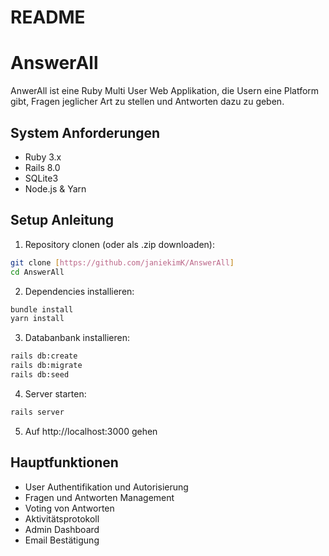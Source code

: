 # README

# AnswerAll

AnwerAll ist eine Ruby Multi User Web Applikation, die Usern eine Platform gibt, Fragen jeglicher Art zu stellen und Antworten dazu zu geben.

## System Anforderungen

- Ruby 3.x
- Rails 8.0
- SQLite3
- Node.js & Yarn

## Setup Anleitung

1. Repository clonen (oder als .zip downloaden):

```bash
git clone [https://github.com/janiekimK/AnswerAll]
cd AnswerAll
```

2. Dependencies installieren:

```bash
bundle install
yarn install
```

3. Databanbank installieren:

```bash
rails db:create
rails db:migrate
rails db:seed
```

4. Server starten:

```bash
rails server
```

5. Auf http://localhost:3000 gehen

## Hauptfunktionen

- User Authentifikation und Autorisierung
- Fragen und Antworten Management
- Voting von Antworten
- Aktivitätsprotokoll
- Admin Dashboard
- Email Bestätigung
